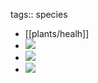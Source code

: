 tags:: species

- [[plants/healh]]
- ![](https://peach-geographical-bat-397.mypinata.cloud/ipfs/QmPtc57JipzFViQvx5QVxNsuzqwUGteGertBqCFU5mYtZP)
- ![](https://peach-geographical-bat-397.mypinata.cloud/ipfs/QmcpjKioGjMQysHqVWg9zQZUjzv1qJPnxpnJQdZtzcabUt)
- ![](https://peach-geographical-bat-397.mypinata.cloud/ipfs/QmcfjGxvxEutWkthFWqXoHwDssf4kUCjQgAtmYGgkXQWKM)